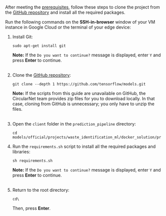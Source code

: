 After meeting the [prerequisites](/third_party/tensorflow_models/official/projects/waste_identification_ml/circularnet-docs/content/before-you-begin), follow these steps to clone the project from the [GitHub repository](https://github.com/tensorflow/models/tree/master/official/projects/waste_identification_ml) and install all the required packages.

Run the following commands on the **SSH-in-browser** window of your VM instance
in Google Cloud or the terminal of your edge device:

1. Install Git:

    ```
    sudo apt-get install git
    ```

    **Note:** If the `Do you want to continue?` message is displayed, enter `Y` and press **Enter** to continue.<br><br>

1. Clone the [GitHub repository](https://github.com/tensorflow/models/tree/master/official/projects/waste_identification_ml):

    ```
    git clone --depth 1 https://github.com/tensorflow/models.git
    ```

    **Note:** If the scripts from this guide are unavailable on GitHub, the
    CircularNet team provides zip files for you to download locally. In that
    case, cloning from GitHub is unnecessary; you only have to unzip the
    files.<br><br>

1. Open the `client` folder in the `prediction_pipeline` directory:

    ```
    cd models/official/projects/waste_identification_ml/docker_solution/prediction_pipeline/client/
    ```

1. Run the `requirements.sh` script to install all the required packages and libraries:

    ```
    sh requirements.sh
    ```

    **Note:** If the `Do you want to continue?` message is displayed, enter `Y` and press **Enter** to continue.<br><br>

1. Return to the root directory:

    ```
    cd\
    ```

    Then, press **Enter**.